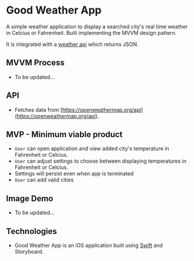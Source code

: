 # Good Weather App
A simple weather application to display a searched city's real time weather in Celcius or Fahrenheit. Built implementing the MVVM design pattern.

It is integrated with a [weather api](https://openweathermap.org/api) which returns JSON. 

## MVVM Process
* To be updated...

## API
* Fetches data from [https://openweathermap.org/api](https://openweathermap.org/api).

## MVP - Minimum viable product
* `User` can open application and view added city's temperature in Fahrenheit or Celcius.
* `User` can adjust settings to choose between displaying temperatures in Fahrenheit or Celcius.
* Settings will persist even when app is terminated
* `User` can add valid cities 

## Image Demo
* To be updated...

## Technologies
* Good Weather App is an iOS application built using [Swift](https://developer.apple.com/swift/) and Storyboard.



